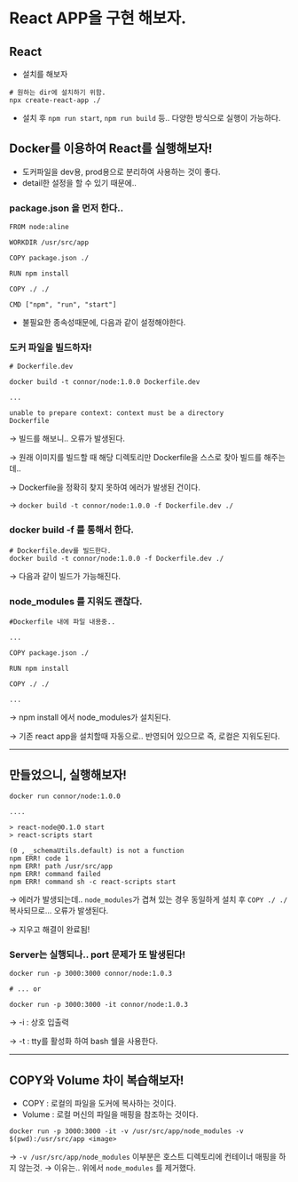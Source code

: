 # React APP을 구현 해보자.

## React

- 설치를 해보자

```docker
# 원하는 dir에 설치하기 위함.
npx create-react-app ./
```

- 설치 후 `npm run start`, `npm run build` 등.. 다양한 방식으로 실행이 가능하다.

## Docker를 이용하여 React를 실행해보자!

- 도커파일을 dev용, prod용으로 분리하여 사용하는 것이 좋다.
- detail한 설정을 할 수 있기 때문에..

### package.json 을 먼저 한다..

```docker
FROM node:aline

WORKDIR /usr/src/app

COPY package.json ./

RUN npm install

COPY ./ ./

CMD ["npm", "run", "start"]
```

- 불필요한 종속성때문에, 다음과 같이 설정해야한다.

### 도커 파일을 빌드하자!

```docker
# Dockerfile.dev

docker build -t connor/node:1.0.0 Dockerfile.dev

...

unable to prepare context: context must be a directory
Dockerfile  
```

→ 빌드를 해보니.. 오류가 발생된다.

→ 원래 이미지를 빌드할 때 해당 디렉토리만 Dockerfile을 스스로 찾아 빌드를 해주는데..

→ Dockerfile을 정확히 찾지 못하여 에러가 발생된 건이다.

→ `docker build -t connor/node:1.0.0 -f Dockerfile.dev ./`

### docker build -f 를 통해서 한다.

```docker
# Dockerfile.dev를 빌드한다.
docker build -t connor/node:1.0.0 -f Dockerfile.dev ./
```

→ 다음과 같이 빌드가 가능해진다.

### node_modules 를 지워도 괜찮다.

```docker
#Dockerfile 내에 파일 내용중..

...

COPY package.json ./

RUN npm install

COPY ./ ./

...
```

→ npm install 에서 node_modules가 설치된다.

→ 기존 react app을 설치할때 자동으로.. 반영되어 있으므로 즉, 로컬은 지워도된다.

---

## 만들었으니, 실행해보자!

```docker
docker run connor/node:1.0.0                          

....

> react-node@0.1.0 start
> react-scripts start

(0 , _schemaUtils.default) is not a function
npm ERR! code 1
npm ERR! path /usr/src/app
npm ERR! command failed
npm ERR! command sh -c react-scripts start
```

→ 에러가 발생되는데.. `node_modules`가 겹쳐 있는 경우 동일하게 설치 후 `COPY ./ ./` 복사되므로... 오류가 발생된다.

→ 지우고 해결이 완료됨!

### Server는 실행되나.. port 문제가 또 발생된다!

```docker
docker run -p 3000:3000 connor/node:1.0.3

# ... or

docker run -p 3000:3000 -it connor/node:1.0.3
```

→ -i : 상호 입출력

→ -t : tty를 활성화 하여 bash 쉘을 사용한다.

---

## COPY와 Volume 차이 복습해보자!

- COPY : 로컬의 파일을 도커에 복사하는 것이다.
- Volume : 로컬 머신의 파일을 매핑을 참조하는 것이다.

```docker
docker run -p 3000:3000 -it -v /usr/src/app/node_modules -v $(pwd):/usr/src/app <image>
```

→ `-v /usr/src/app/node_modules` 이부분은 호스트 디렉토리에 컨테이너 매핑을 하지 않는것.
→ 이유는.. 위에서 `node_modules` 를 제거했다.

